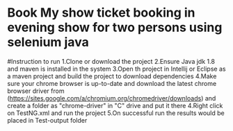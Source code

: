 # Book My show ticket booking in evening show for two persons using selenium java

#Instruction to run
1.Clone or download the project
2.Ensure Java jdk 1.8 and maven is installed in the system
3.Open th project in Intellij or Eclipse as a maven project and build the project to download dependencies
4.Make sure your chrome browser is up-to-date and download the latest chrome browser driver from (https://sites.google.com/a/chromium.org/chromedriver/downloads) and create a folder as "chrome-driver" in "C" drive and put it there
4.Right click on TestNG.xml and run the project
5.On successful run the results would be placed in Test-output folder
